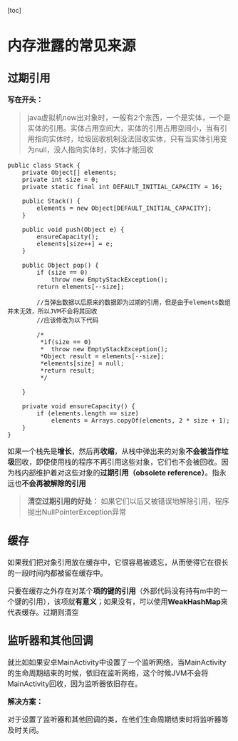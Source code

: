 [toc]

<font size = "3">

# 内存泄露的常见来源
## 过期引用
**写在开头：**
> java虚拟机new出对象时，一般有2个东西，一个是实体，一个是实体的引用。实体占用空间大，实体的引用占用空间小，当有引用指向实体时，垃圾回收机制没法回收实体，只有当实体引用变为null，没人指向实体时，实体才能回收

```
public class Stack {  
    private Object[] elements;  
    private int size = 0;  
    private static final int DEFAULT_INITIAL_CAPACITY = 16;  
    
    public Stack() {  
        elements = new Object[DEFAULT_INITIAL_CAPACITY];  
    }  
    
    public void push(Object e) {  
        ensureCapacity();  
        elements[size++] = e;  
    }  
    
    public Object pop() {  
        if (size == 0)  
            throw new EmptyStackException();  
        return elements[--size];
        
        //当弹出数据以后原来的数据即为过期的引用，但是由于elements数组并未无效，所以JVM不会将其回收
        //应该修改为以下代码
        
        /*
         *if(size == 0)
         *  throw new EmptyStackException();
         *Object result = elements[--size];
         *elements[size] = null;
         *return result;
         */
        
    }
    
    private void ensureCapacity() {  
        if (elements.length == size)  
            elements = Arrays.copyOf(elements, 2 * size + 1);  
    }  
}  
```
如果一个栈先是**增长**，然后再**收缩**，从栈中弹出来的对象**不会被当作垃圾**回收，即使使用栈的程序不再引用这些对象，它们也不会被回收。因为栈内部维护着对这些对象的**过期引用（obsolete reference）**。指永远也**不会再被解除的引用**

 > **清空过期引用的好处：** 如果它们以后又被错误地解除引用，程序抛出NullPointerException异常

## 缓存
如果我们把对象引用放在缓存中，它很容易被遗忘，从而使得它在很长的一段时间内都被留在缓存中。

只要在缓存之外存在对某个**项的键的引用**（外部代码没有持有m中的一个键的引用），该项就**有意义**；如果没有，可以使用**WeakHashMap**来代表缓存。过期则清空

## 监听器和其他回调
就比如如果安卓MainActivity中设置了一个监听网络，当MainActivity的生命周期结束的时候，依旧在监听网络，这个时候JVM不会将MainActivity回收，因为监听器依旧存在。

**解决方案：**

对于设置了监听器和其他回调的类，在他们生命周期结束时将监听器等及时关闭。
</font>